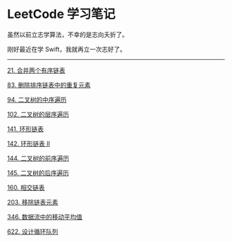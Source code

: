 # LeetCode 学习笔记

虽然以前立志学算法，不幸的是志向夭折了。

刚好最近在学 Swift，我就再立一次志好了。






---

[21. 合并两个有序链表](https://github.com/zhangyu1818/LeetCode-Note/blob/main/21.%20%E5%90%88%E5%B9%B6%E4%B8%A4%E4%B8%AA%E6%9C%89%E5%BA%8F%E9%93%BE%E8%A1%A8.swift)

[83. 删除排序链表中的重复元素](https://github.com/zhangyu1818/LeetCode-Note/blob/main/83.%20%E5%88%A0%E9%99%A4%E6%8E%92%E5%BA%8F%E9%93%BE%E8%A1%A8%E4%B8%AD%E7%9A%84%E9%87%8D%E5%A4%8D%E5%85%83%E7%B4%A0.swift)

[94. 二叉树的中序遍历](https://github.com/zhangyu1818/LeetCode-Note/blob/main/94.%20%E4%BA%8C%E5%8F%89%E6%A0%91%E7%9A%84%E4%B8%AD%E5%BA%8F%E9%81%8D%E5%8E%86.swift)

[102. 二叉树的层序遍历](https://github.com/zhangyu1818/LeetCode-Note/blob/main/102.%20%E4%BA%8C%E5%8F%89%E6%A0%91%E7%9A%84%E5%B1%82%E5%BA%8F%E9%81%8D%E5%8E%86.swift)

[141. 环形链表](https://github.com/zhangyu1818/LeetCode-Note/blob/main/141.%20%E7%8E%AF%E5%BD%A2%E9%93%BE%E8%A1%A8.swift)

[142. 环形链表 II](https://github.com/zhangyu1818/LeetCode-Note/blob/main/142.%20%E7%8E%AF%E5%BD%A2%E9%93%BE%E8%A1%A8%20II.swift)

[144. 二叉树的前序遍历](https://github.com/zhangyu1818/LeetCode-Note/blob/main/144.%20%E4%BA%8C%E5%8F%89%E6%A0%91%E7%9A%84%E5%89%8D%E5%BA%8F%E9%81%8D%E5%8E%86.swift)

[145. 二叉树的后序遍历](https://github.com/zhangyu1818/LeetCode-Note/blob/main/145.%20%E4%BA%8C%E5%8F%89%E6%A0%91%E7%9A%84%E5%90%8E%E5%BA%8F%E9%81%8D%E5%8E%86.swift)

[160. 相交链表 ](https://github.com/zhangyu1818/LeetCode-Note/blob/main/160.%20%E7%9B%B8%E4%BA%A4%E9%93%BE%E8%A1%A8%20.swift)

[203. 移除链表元素 ](https://github.com/zhangyu1818/LeetCode-Note/blob/main/203.%20%E7%A7%BB%E9%99%A4%E9%93%BE%E8%A1%A8%E5%85%83%E7%B4%A0%20.swift)

[346. 数据流中的移动平均值](https://github.com/zhangyu1818/LeetCode-Note/blob/main/346.%20%E6%95%B0%E6%8D%AE%E6%B5%81%E4%B8%AD%E7%9A%84%E7%A7%BB%E5%8A%A8%E5%B9%B3%E5%9D%87%E5%80%BC.swift)

[622. 设计循环队列](https://github.com/zhangyu1818/LeetCode-Note/blob/main/622.%20%E8%AE%BE%E8%AE%A1%E5%BE%AA%E7%8E%AF%E9%98%9F%E5%88%97.swift)